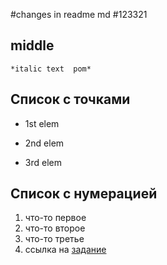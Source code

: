 #changes in readme md 
#123321

## middle 
	*italic text  pom*

## Список с точками 
+  1st elem
* 2nd elem
- 3rd elem

## Список с нумерацией 
1. что-то первое
1. что-то  второе
1. что-то  третье 
1. ссылка на [задание](https://drive.google.com/file/d/1m5ttisExcnACCSM8_PPuQuC7dmuGxIB1/view)
